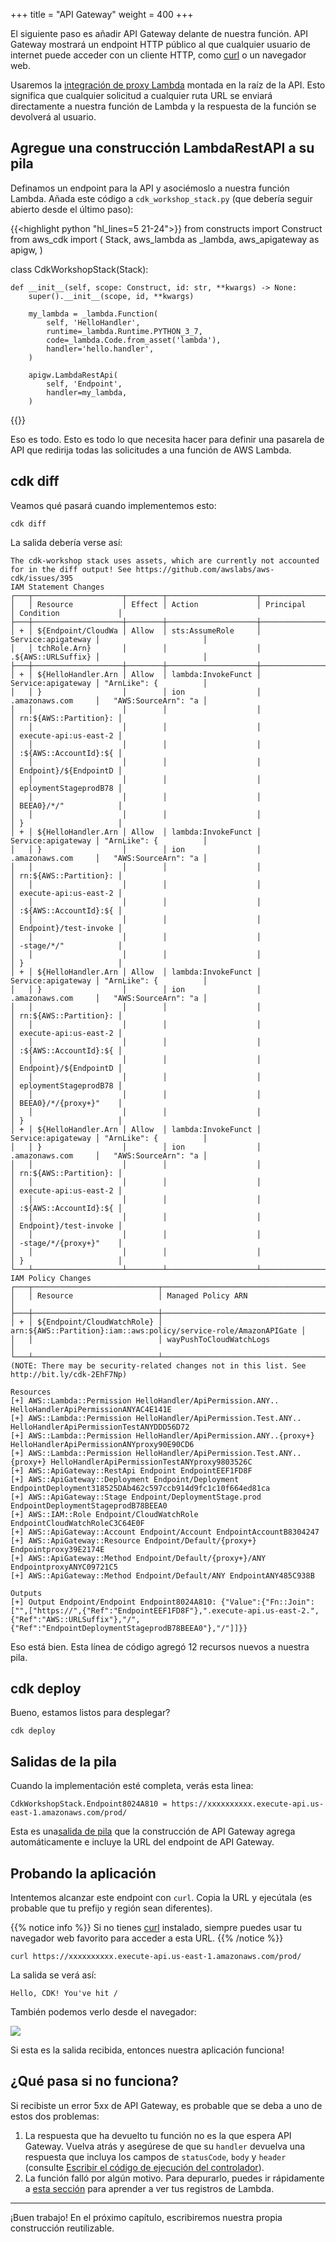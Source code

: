+++
title = "API Gateway"
weight = 400
+++

El siguiente paso es añadir API Gateway delante de nuestra función. API Gateway mostrará un endpoint HTTP público al que cualquier usuario de internet puede acceder con un cliente HTTP, como [curl](https://curl.haxx.se/) o un navegador web.

Usaremos la [integración de proxy Lambda](https://docs.aws.amazon.com/es_es/apigateway/latest/developerguide/api-gateway-create-api-as-simple-proxy-for-lambda.html) montada en la raíz de la API. Esto significa que cualquier solicitud a cualquier ruta URL se enviará directamente a nuestra función de Lambda y la respuesta de la función se devolverá al usuario.


## Agregue una construcción LambdaRestAPI a su pila

Definamos un endpoint para la API y asociémoslo a nuestra función Lambda. Añada este código a `cdk_workshop_stack.py` (que debería seguir abierto desde el último paso):

{{<highlight python "hl_lines=5 21-24">}}
from constructs import Construct
from aws_cdk import (
    Stack,
    aws_lambda as _lambda,
    aws_apigateway as apigw,
)


class CdkWorkshopStack(Stack):

    def __init__(self, scope: Construct, id: str, **kwargs) -> None:
        super().__init__(scope, id, **kwargs)

        my_lambda = _lambda.Function(
            self, 'HelloHandler',
            runtime=_lambda.Runtime.PYTHON_3_7,
            code=_lambda.Code.from_asset('lambda'),
            handler='hello.handler',
        )

        apigw.LambdaRestApi(
            self, 'Endpoint',
            handler=my_lambda,
        )
{{</highlight>}}

Eso es todo. Esto es todo lo que necesita hacer para definir una pasarela de API que redirija todas las solicitudes a una función de AWS Lambda.

## cdk diff

Veamos qué pasará cuando implementemos esto:

```
cdk diff
```

La salida debería verse así:


```
The cdk-workshop stack uses assets, which are currently not accounted for in the diff output! See https://github.com/awslabs/aws-cdk/issues/395
IAM Statement Changes
┌───┬────────────────────┬────────┬────────────────────┬────────────────────┬───────────────────────┐
│   │ Resource           │ Effect │ Action             │ Principal          │ Condition             │
├───┼────────────────────┼────────┼────────────────────┼────────────────────┼───────────────────────┤
│ + │ ${Endpoint/CloudWa │ Allow  │ sts:AssumeRole     │ Service:apigateway │                       │
│   │ tchRole.Arn}       │        │                    │ .${AWS::URLSuffix} │                       │
├───┼────────────────────┼────────┼────────────────────┼────────────────────┼───────────────────────┤
│ + │ ${HelloHandler.Arn │ Allow  │ lambda:InvokeFunct │ Service:apigateway │ "ArnLike": {          │
│   │ }                  │        │ ion                │ .amazonaws.com     │   "AWS:SourceArn": "a │
│   │                    │        │                    │                    │ rn:${AWS::Partition}: │
│   │                    │        │                    │                    │ execute-api:us-east-2 │
│   │                    │        │                    │                    │ :${AWS::AccountId}:${ │
│   │                    │        │                    │                    │ Endpoint}/${EndpointD │
│   │                    │        │                    │                    │ eploymentStageprodB78 │
│   │                    │        │                    │                    │ BEEA0}/*/"            │
│   │                    │        │                    │                    │ }                     │
│ + │ ${HelloHandler.Arn │ Allow  │ lambda:InvokeFunct │ Service:apigateway │ "ArnLike": {          │
│   │ }                  │        │ ion                │ .amazonaws.com     │   "AWS:SourceArn": "a │
│   │                    │        │                    │                    │ rn:${AWS::Partition}: │
│   │                    │        │                    │                    │ execute-api:us-east-2 │
│   │                    │        │                    │                    │ :${AWS::AccountId}:${ │
│   │                    │        │                    │                    │ Endpoint}/test-invoke │
│   │                    │        │                    │                    │ -stage/*/"            │
│   │                    │        │                    │                    │ }                     │
│ + │ ${HelloHandler.Arn │ Allow  │ lambda:InvokeFunct │ Service:apigateway │ "ArnLike": {          │
│   │ }                  │        │ ion                │ .amazonaws.com     │   "AWS:SourceArn": "a │
│   │                    │        │                    │                    │ rn:${AWS::Partition}: │
│   │                    │        │                    │                    │ execute-api:us-east-2 │
│   │                    │        │                    │                    │ :${AWS::AccountId}:${ │
│   │                    │        │                    │                    │ Endpoint}/${EndpointD │
│   │                    │        │                    │                    │ eploymentStageprodB78 │
│   │                    │        │                    │                    │ BEEA0}/*/{proxy+}"    │
│   │                    │        │                    │                    │ }                     │
│ + │ ${HelloHandler.Arn │ Allow  │ lambda:InvokeFunct │ Service:apigateway │ "ArnLike": {          │
│   │ }                  │        │ ion                │ .amazonaws.com     │   "AWS:SourceArn": "a │
│   │                    │        │                    │                    │ rn:${AWS::Partition}: │
│   │                    │        │                    │                    │ execute-api:us-east-2 │
│   │                    │        │                    │                    │ :${AWS::AccountId}:${ │
│   │                    │        │                    │                    │ Endpoint}/test-invoke │
│   │                    │        │                    │                    │ -stage/*/{proxy+}"    │
│   │                    │        │                    │                    │ }                     │
└───┴────────────────────┴────────┴────────────────────┴────────────────────┴───────────────────────┘
IAM Policy Changes
┌───┬────────────────────────────┬──────────────────────────────────────────────────────────────────┐
│   │ Resource                   │ Managed Policy ARN                                               │
├───┼────────────────────────────┼──────────────────────────────────────────────────────────────────┤
│ + │ ${Endpoint/CloudWatchRole} │ arn:${AWS::Partition}:iam::aws:policy/service-role/AmazonAPIGate │
│   │                            │ wayPushToCloudWatchLogs                                          │
└───┴────────────────────────────┴──────────────────────────────────────────────────────────────────┘
(NOTE: There may be security-related changes not in this list. See http://bit.ly/cdk-2EhF7Np)

Resources
[+] AWS::Lambda::Permission HelloHandler/ApiPermission.ANY.. HelloHandlerApiPermissionANYAC4E141E
[+] AWS::Lambda::Permission HelloHandler/ApiPermission.Test.ANY.. HelloHandlerApiPermissionTestANYDDD56D72
[+] AWS::Lambda::Permission HelloHandler/ApiPermission.ANY..{proxy+} HelloHandlerApiPermissionANYproxy90E90CD6
[+] AWS::Lambda::Permission HelloHandler/ApiPermission.Test.ANY..{proxy+} HelloHandlerApiPermissionTestANYproxy9803526C
[+] AWS::ApiGateway::RestApi Endpoint EndpointEEF1FD8F
[+] AWS::ApiGateway::Deployment Endpoint/Deployment EndpointDeployment318525DAb462c597ccb914d9fc1c10f664ed81ca
[+] AWS::ApiGateway::Stage Endpoint/DeploymentStage.prod EndpointDeploymentStageprodB78BEEA0
[+] AWS::IAM::Role Endpoint/CloudWatchRole EndpointCloudWatchRoleC3C64E0F
[+] AWS::ApiGateway::Account Endpoint/Account EndpointAccountB8304247
[+] AWS::ApiGateway::Resource Endpoint/Default/{proxy+} Endpointproxy39E2174E
[+] AWS::ApiGateway::Method Endpoint/Default/{proxy+}/ANY EndpointproxyANYC09721C5
[+] AWS::ApiGateway::Method Endpoint/Default/ANY EndpointANY485C938B

Outputs
[+] Output Endpoint/Endpoint Endpoint8024A810: {"Value":{"Fn::Join":["",["https://",{"Ref":"EndpointEEF1FD8F"},".execute-api.us-east-2.",{"Ref":"AWS::URLSuffix"},"/",{"Ref":"EndpointDeploymentStageprodB78BEEA0"},"/"]]}}
```

Eso está bien. Esta línea de código agregó 12 recursos nuevos a nuestra pila.

## cdk deploy

Bueno, estamos listos para desplegar?

```
cdk deploy
```

## Salidas de la pila

Cuando la implementación esté completa, verás esta linea:

```
CdkWorkshopStack.Endpoint8024A810 = https://xxxxxxxxxx.execute-api.us-east-1.amazonaws.com/prod/
```

Esta es una[salida de pila](https://docs.aws.amazon.com/AWSCloudFormation/latest/UserGuide/stacks.html) que la construcción de API Gateway agrega automáticamente e incluye la URL del endpoint de API Gateway.

## Probando la aplicación

Intentemos alcanzar este endpoint con `curl`. Copia la URL y ejecútala (es probable que tu prefijo y región sean diferentes).

{{% notice info %}}
Si no tienes [curl](https://curl.haxx.se/) instalado, siempre puedes usar tu navegador web favorito para acceder a esta URL.
{{% /notice %}}

```
curl https://xxxxxxxxxx.execute-api.us-east-1.amazonaws.com/prod/
```

La salida se verá así:

```
Hello, CDK! You've hit /
```

También podemos verlo desde el navegador:

![](./browser.png)

Si esta es la salida recibida, entonces nuestra aplicación funciona!

## ¿Qué pasa si no funciona?

Si recibiste un error 5xx de API Gateway, es probable que se deba a uno de estos dos problemas:

1. La respuesta que ha devuelto tu función no es la que espera API Gateway. Vuelva atrás y asegúrese de que su `handler` devuelva una respuesta que incluya los campos de `statusCode`, `body` y `header` (consulte [Escribir el código de ejecución del controlador](./200-lambda.html)).
2. La función falló por algún motivo. Para depurarlo, puedes ir rápidamente a [esta sección](../40-hit-counter/500-logs.html) para aprender a ver tus registros de Lambda.

* * *
¡Buen trabajo! En el próximo capítulo, escribiremos nuestra propia construcción reutilizable.